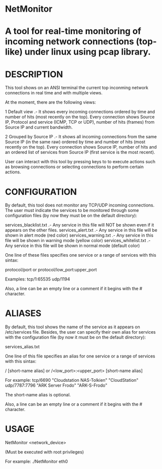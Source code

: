 # NetMonitor
A tool for real-time monitoring of incoming network connections (top-like) under linux using pcap library.
===========================================================================================================

DESCRIPTION
===========
This tool shows on an ANSI terminal the current top inconming network connections in real time and with
multiple views.

At the moment, there are the following views:

1   Default view .-  It shows every incoming connections ordered by time and number of hits (most recently
                     on the top).
                     Every connection shows Source IP, Protocol and service (ICMP, TCP or UDP), number of
                     hits (frames) from Source IP and current bandwidth.
                     
2   Grouped by Source IP .- It shows all incoming connections from the same Source IP (in the same raw)
                            ordered by time and number of hits (most recently on the top).
                            Every connection shows Source IP, number of hits and an ordered list of 
                            services from Source IP (first service is the most recent).
                            
User can interact with this tool by pressing keys to to execute actions such as browsing connections
or selecting connections to perform certain actions.

CONFIGURATION
=============
By default, this tool does not monitor any TCP/UDP incoming connections. The user must indicate the services
to be monitored through some configuration files (by now they must be on the default directory):

services_blacklist.txt   .- Any service in this file will NOT be shown even if it appears on the other files.
services_alert.txt .- Any service in this file will be shown in alert mode (red color)
services_warning.txt .- Any service in this file will be shown in warning mode (yellow color)
services_whitelist.txt .- Any service in this file will be shown in normal mode (default color)

One line of these files specifies one service or a range of services with this sintax:

protocol/port
   or
protocol/low_port:upper_port

Examples:
tcp/1:65535
udp/1194

Also, a line can be an empty line or a comment if it begins with the # character.

ALIASES
=======
By default, this tool shows the name of the service as it appears on /etc/services file. Besides, the user
can specify their own alias for services with the configuration file (by now it must be on the default directory):

services_alias.txt

One line of this file specifies an alias for one service or a range of services with this sintax:

<protocol>/<port>  <long-name alias>  [short-name alias]
          or
<protocol>/<low_port>:<upper_port>  <long-name alias>  [short-name alias]
  
For example:
tcp/6690 "Cloudstation NAS-Tolkien" "CloudStation"
udp/7787:7796 "ARK Server Frodo" "ARK-S-Frodo"

The short-name alias is optional.

Also, a line can be an empty line or a comment if it begins with the # character.

USAGE
=====

NetMonitor <network_device>

(Must be executed with root privileges)

For example:
./NetMonitor eth0

